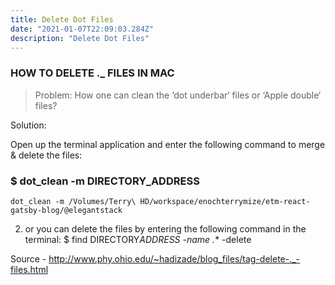 ```yaml
---
title: Delete Dot Files
date: "2021-01-07T22:09:03.284Z"
description: "Delete Dot Files"
---
```


### HOW TO DELETE .\_ FILES IN MAC

> Problem:
> How one can clean the ‘dot underbar‘ files or ‘Apple double‘ files?

Solution:

Open up the terminal application and enter the following command to merge & delete the files:

### \$ dot_clean -m DIRECTORY_ADDRESS

```
dot_clean -m /Volumes/Terry\ HD/workspace/enochterrymize/etm-react-gatsby-blog/@elegantstack
```

2. or you can delete the files by entering the following command in the terminal:
   \$ find DIRECTORY*ADDRESS -name .*\* -delete

Source - http://www.phy.ohio.edu/~hadizade/blog_files/tag-delete-._-files.html
